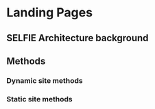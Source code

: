# Landing Pages


## SELFIE Architecture background

## Methods

### Dynamic site methods

### Static site methods